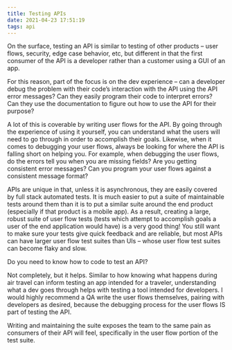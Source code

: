 ```yaml
---
title: Testing APIs
date: 2021-04-23 17:51:19
tags: api
---
```


On the surface, testing an API is similar to testing of other products – user flows, security, edge case behavior, etc, but different in that the first consumer of the API is a developer rather than a customer using a GUI of an app.

For this reason, part of the focus is on the dev experience – can a developer debug the problem with their code’s interaction with the API using the API error messages? Can they easily program their code to interpret errors? Can they use the documentation to figure out how to use the API for their purpose?

A lot of this is coverable by writing user flows for the API. By going through the experience of using it yourself, you can understand what the users will need to go through in order to accomplish their goals. Likewise, when it comes to debugging your user flows, always be looking for where the API is falling short on helping you. For example, when debugging the user flows, do the errors tell you when you are missing fields? Are you getting consistent error messages? Can you program your user flows against a consistent message format?

APIs are unique in that, unless it is asynchronous, they are easily covered by full stack automated tests. It is much easier to put a suite of maintainable tests around them than it is to put a similar suite around the end product (especially if that product is a mobile app). As a result, creating a large, robust suite of user flow tests (tests which attempt to accomplish goals a user of the end application would have) is a very good thing! You still want to make sure your tests give quick feedback and are reliable, but most APIs can have larger user flow test suites than UIs – whose user flow test suites can become flaky and slow.

Do you need to know how to code to test an API?

Not completely, but it helps. Similar to how knowing what happens during air travel can inform testing an app intended for a traveler, understanding what a dev goes through helps with testing a tool intended for developers. I would highly recommend a QA write the user flows themselves, pairing with developers as desired, because the debugging process for the user flows IS part of testing the API.

Writing and maintaining the suite exposes the team to the same pain as consumers of their API will feel, specifically in the user flow portion of the test suite.
